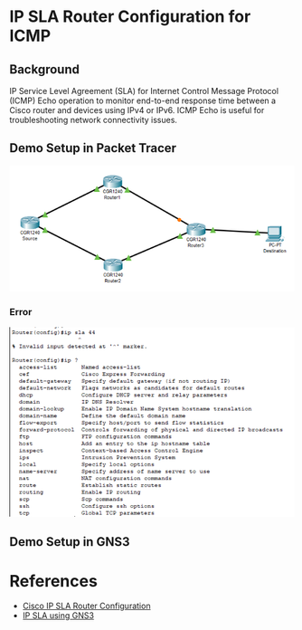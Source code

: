 # IP SLA Router Configuration for ICMP

## Background 

IP Service Level Agreement (SLA) for Internet Control Message Protocol (ICMP) Echo operation to monitor end-to-end response time between a Cisco router and devices
using IPv4 or IPv6. ICMP Echo is useful for troubleshooting network connectivity issues. 

## Demo Setup in Packet Tracer

<p align="center">
  <img src="/Assets/images/Setup_SLA.PNG" alt="SLA Setup" width="600"/>  
</p>

### Error

<p align="center">
  <img src="/Assets/images/SLA_Error_Cisco.PNG" alt="SLA Error" width="600"/>  
</p>

## Demo Setup in GNS3


# References
- [Cisco IP SLA Router Configuration](https://www.cisco.com/c/en/us/td/docs/ios-xml/ios/ipsla/configuration/15-mt/sla-15-mt-book/sla_icmp_echo.html)
- [IP SLA using GNS3](https://www.youtube.com/watch?v=jYT_d2sHT-8)
